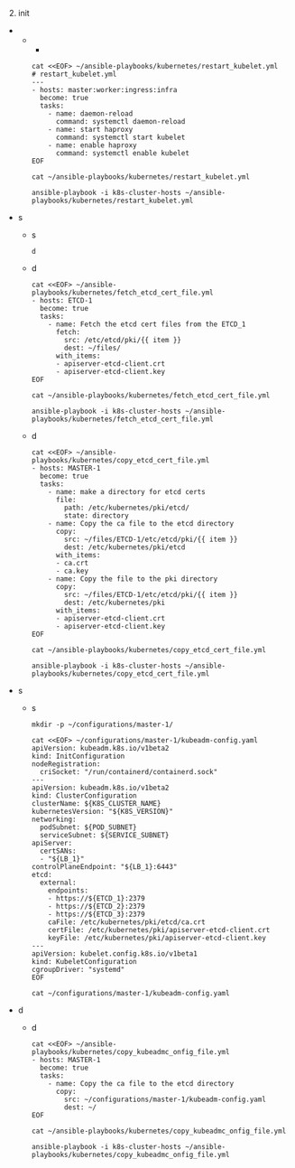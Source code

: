 2. init 
  -  
    - 
      -  

          cat <<EOF> ~/ansible-playbooks/kubernetes/restart_kubelet.yml
          # restart_kubelet.yml
          ---
          - hosts: master:worker:ingress:infra
            become: true
            tasks:
              - name: daemon-reload
                command: systemctl daemon-reload
              - name: start haproxy
                command: systemctl start kubelet
              - name: enable haproxy
                command: systemctl enable kubelet            
          EOF

          cat ~/ansible-playbooks/kubernetes/restart_kubelet.yml

          ansible-playbook -i k8s-cluster-hosts ~/ansible-playbooks/kubernetes/restart_kubelet.yml
          
- s 
    - s

          d

    - d

          cat <<EOF> ~/ansible-playbooks/kubernetes/fetch_etcd_cert_file.yml
          - hosts: ETCD-1
            become: true
            tasks:
              - name: Fetch the etcd cert files from the ETCD_1
                fetch: 
                  src: /etc/etcd/pki/{{ item }}
                  dest: ~/files/
                with_items:
                - apiserver-etcd-client.crt
                - apiserver-etcd-client.key
          EOF
          
          cat ~/ansible-playbooks/kubernetes/fetch_etcd_cert_file.yml

          ansible-playbook -i k8s-cluster-hosts ~/ansible-playbooks/kubernetes/fetch_etcd_cert_file.yml

      
    - d

          cat <<EOF> ~/ansible-playbooks/kubernetes/copy_etcd_cert_file.yml
          - hosts: MASTER-1
            become: true
            tasks: 
              - name: make a directory for etcd certs
                file:
                  path: /etc/kubernetes/pki/etcd/
                  state: directory
              - name: Copy the ca file to the etcd directory
                copy: 
                  src: ~/files/ETCD-1/etc/etcd/pki/{{ item }}
                  dest: /etc/kubernetes/pki/etcd
                with_items:
                - ca.crt
                - ca.key
              - name: Copy the file to the pki directory
                copy: 
                  src: ~/files/ETCD-1/etc/etcd/pki/{{ item }}
                  dest: /etc/kubernetes/pki
                with_items:
                - apiserver-etcd-client.crt
                - apiserver-etcd-client.key
          EOF

          cat ~/ansible-playbooks/kubernetes/copy_etcd_cert_file.yml

          ansible-playbook -i k8s-cluster-hosts ~/ansible-playbooks/kubernetes/copy_etcd_cert_file.yml

- s

    - s 




          mkdir -p ~/configurations/master-1/

          cat <<EOF> ~/configurations/master-1/kubeadm-config.yaml
          apiVersion: kubeadm.k8s.io/v1beta2
          kind: InitConfiguration
          nodeRegistration:
            criSocket: "/run/containerd/containerd.sock"
          ---
          apiVersion: kubeadm.k8s.io/v1beta2
          kind: ClusterConfiguration
          clusterName: ${K8S_CLUSTER_NAME}
          kubernetesVersion: "${K8S_VERSION}"
          networking:
            podSubnet: ${POD_SUBNET}
            serviceSubnet: ${SERVICE_SUBNET}
          apiServer:
            certSANs:
            - "${LB_1}"
          controlPlaneEndpoint: "${LB_1}:6443"
          etcd:
            external:
              endpoints:
              - https://${ETCD_1}:2379
              - https://${ETCD_2}:2379
              - https://${ETCD_3}:2379
              caFile: /etc/kubernetes/pki/etcd/ca.crt
              certFile: /etc/kubernetes/pki/apiserver-etcd-client.crt
              keyFile: /etc/kubernetes/pki/apiserver-etcd-client.key
          ---
          apiVersion: kubelet.config.k8s.io/v1beta1
          kind: KubeletConfiguration
          cgroupDriver: "systemd"
          EOF

          cat ~/configurations/master-1/kubeadm-config.yaml

- d 

    - d 

          cat <<EOF> ~/ansible-playbooks/kubernetes/copy_kubeadmc_onfig_file.yml
          - hosts: MASTER-1
            become: true
            tasks: 
              - name: Copy the ca file to the etcd directory
                copy: 
                  src: ~/configurations/master-1/kubeadm-config.yaml
                  dest: ~/
          EOF

          cat ~/ansible-playbooks/kubernetes/copy_kubeadmc_onfig_file.yml

          ansible-playbook -i k8s-cluster-hosts ~/ansible-playbooks/kubernetes/copy_kubeadmc_onfig_file.yml
